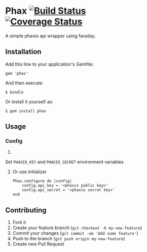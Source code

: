 # Phax [![Build Status](https://travis-ci.org/GeorgeErickson/phax.png?branch=master)](https://travis-ci.org/GeorgeErickson/phax) [![Coverage Status](https://coveralls.io/repos/GeorgeErickson/phax/badge.png)](https://coveralls.io/r/GeorgeErickson/phax)
A simple phaxio api wrapper using faraday.

## Installation

Add this line to your application's Gemfile:

    gem 'phax'

And then execute:

    $ bundle

Or install it yourself as:

    $ gem install phax

## Usage
### Config
1. 
Set `PHAXIO_KEY` and `PHAXIO_SECRET` environment variables

2. Or use initializer

    ```
    Phax.configure do |config|
        config.api_key = '<phaxio public key>'
        config.api_secret = '<phaxio secret key>'
    end
    ```

## Contributing

1. Fork it
2. Create your feature branch (`git checkout -b my-new-feature`)
3. Commit your changes (`git commit -am 'Add some feature'`)
4. Push to the branch (`git push origin my-new-feature`)
5. Create new Pull Request
